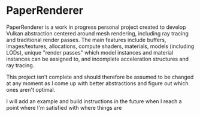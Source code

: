 # PaperRenderer
PaperRenderer is a work in progress personal project created to develop Vulkan abstraction centered around mesh rendering, including ray tracing and traditional render passes. The main features include buffers, images/textures, allocations, compute shaders, materials, models (including LODs), unique "render passes" which model instances and material instances can be assigned to, and incomplete acceleration structures and ray tracing.

This project isn't complete and should therefore be assumed to be changed at any moment as I come up with better abstractions and figure out which ones aren't optimal.

I will add an example and build instructions in the future when I reach a point where I'm satisfied with where things are
